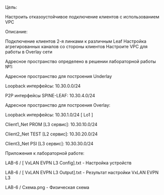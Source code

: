 Цель:

Настроить отказоустойчивое подключение клиентов с использованием VPC

Описание:

Подключение клиентов 2-я линками к различным Leaf
Настройка агрегированных каналов со стороны клиентов
Настроите VPC для работы в Overlay сети

Адресное пространство определено в решении лабораторной работы №1:

Адресное пространство для построения Underlay

Loopback интерфейсы: 10.30.0.0/24

P2P интерфейсы SPINE-LEAF: 10.30.4.0/24

Адресное пространство для построения Overlay:

Loopback интерфейсы: 10.30.1.0/24 [ Lo1 ]

Client1_Net PROM [L3 сервис]: 10.30.10.0/24

Client2_Net TEST [L2 сервис]: 10.30.20.0/24

Client3_Net PSI [L3 сервис]: 10.30.30.0/24

Приложения к лабораторной работе:

LAB-6 / [ VxLAN EVPN L3 Config].txt - Настройка устройств

LAB-6 / [ VxLAN EVPN L3 Output].txt - Результат настройки VxLAN EVPN L3

LAB-6 / Схема.png - Физическая схема
